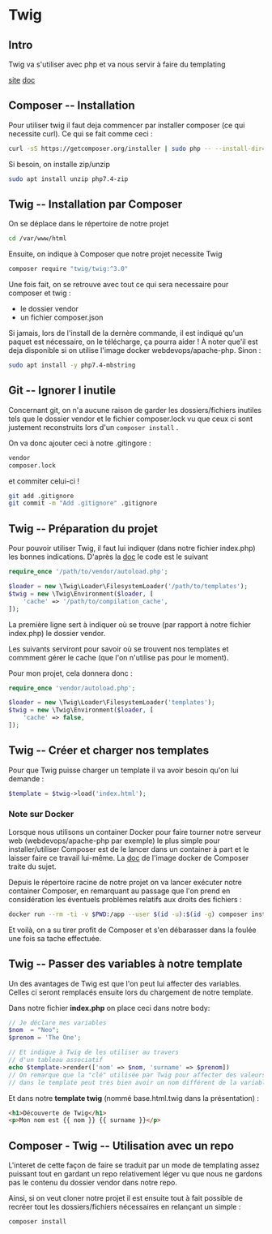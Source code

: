# Twig

## Intro

Twig va s'utiliser avec php et va nous servir à faire du templating

[site](https://twig.symfony.com/)
[doc](https://twig.symfony.com/doc/3.x/)

## Composer -- Installation

Pour utiliser twig il faut deja commencer par installer composer (ce qui necessite curl). Ce qui se fait comme ceci :

```bash
curl -sS https://getcomposer.org/installer | sudo php -- --install-dir=/usr/local/bin --filename=composer
```

Si besoin, on installe zip/unzip

```bash
sudo apt install unzip php7.4-zip
```

## Twig -- Installation par Composer

On se déplace dans le répertoire de notre projet

```bash
cd /var/www/html
```

Ensuite, on indique à Composer que notre projet necessite Twig

```bash
composer require "twig/twig:^3.0"
```

Une fois fait, on se retrouve avec tout ce qui sera necessaire pour composer et twig :

- le dossier vendor
- un fichier composer.json

Si jamais, lors de l'install de la dernère commande, il est indiqué qu'un paquet est nécessaire, on le télécharge, ça pourra aider !
À noter que'il est deja disponible si on utilise l'image docker webdevops/apache-php. Sinon :

```bash
sudo apt install -y php7.4-mbstring
```

## Git -- Ignorer l inutile 

Concernant git, on n'a aucune raison de garder les dossiers/fichiers inutiles tels que le dossier vendor et le fichier composer.lock vu que ceux ci sont justement reconstruits lors d'un ```composer install``` . 

On va donc ajouter ceci à notre .gitingore :

```bash
vendor
composer.lock
```

et commiter celui-ci !

```bash
git add .gitignore
git commit -m "Add .gitignore" .gitignore
```

## Twig -- Préparation du projet

Pour pouvoir utiliser Twig, il faut lui indiquer (dans notre fichier index.php) les bonnes indications. D'après la [doc](https://twig.symfony.com/doc/3.x/api.html) le code est le suivant

```php
require_once '/path/to/vendor/autoload.php';

$loader = new \Twig\Loader\FilesystemLoader('/path/to/templates');
$twig = new \Twig\Environment($loader, [
    'cache' => '/path/to/compilation_cache',
]);
```

La première ligne sert à indiquer où se trouve (par rapport à notre fichier index.php) le dossier vendor.

Les suivants serviront pour savoir où se trouvent nos templates et commment gérer le cache (que l'on n'utilise pas pour le moment).

Pour mon projet, cela donnera donc :

```php
require_once 'vendor/autoload.php';

$loader = new \Twig\Loader\FilesystemLoader('templates');
$twig = new \Twig\Environment($loader, [
    'cache' => false,
]);
```

## Twig -- Créer et charger nos templates


Pour que Twig puisse charger un template il va avoir besoin qu'on lui demande :

```php
$template = $twig->load('index.html');
```

### Note sur Docker

Lorsque nous utilisons un container Docker pour faire tourner notre serveur web (webdevops/apache-php par exemple) le plus simple pour installer/utiliser Composer est de le lancer dans un container à part et le laisser faire ce travail lui-même. La [doc](https://hub.docker.com/_/composer) de l'image docker de Composer traite du sujet.

Depuis le répertoire racine de notre projet on va lancer exécuter notre container Composer, en remarquant au passage que l'on prend en considération les éventuels problèmes relatifs aux droits des fichiers :

```bash
docker run --rm -ti -v $PWD:/app --user $(id -u):$(id -g) composer install
```

Et voilà, on a su tirer profit de Composer et s'en débarasser dans la foulée  une fois sa tache effectuée.

## Twig -- Passer des variables à notre template

Un des avantages de Twig est que l'on peut lui affecter des variables. Celles  ci seront remplacés ensuite lors du chargement de notre template.

Dans notre fichier **index.php** on place ceci dans notre body:

```php
// Je déclare mes variables
$nom  = "Neo";
$prenom = 'The One';

// Et indique à Twig de les utiliser au travers 
// d'un tableau associatif
echo $template->render(['nom' => $nom, 'surname' => $prenom])
// On remarque que la "clé" utilisée par Twig pour affecter des valeurs
// dans le template peut très bien avoir un nom différent de la variable
```

Et dans notre **template twig** (nommé base.html.twig dans la présentation) :

```html
<h1>Découverte de Twig</h1>
<p>Mon nom est {{ nom }} {{ surname }}</p>
```

## Composer - Twig -- Utilisation avec un repo

L'interet de cette façon de faire se traduit par un mode de templating assez puissant tout en gardant un repo relativement léger vu que nous ne gardons pas le contenu du dossier vendor dans notre repo.

Ainsi, si on veut cloner notre projet il est ensuite tout à fait possible de recréer tout les dossiers/fichiers nécessaires en relançant un simple :

```bash
composer install
```

